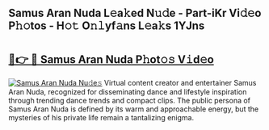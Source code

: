 ## Samus Aran Nuda L𝚎a𝚔ed N𝚞𝚍e - Part-iKr Vi𝚍𝚎o P𝚑𝚘tos - H𝚘𝚝 O𝚗𝚕yf𝚊ns L𝚎a𝚔s 1YJns

# <h2><a href="http://kf7qsp8.oniu.top/?m=Samus+Aran+Nuda">🔗👉 🔴 Samus Aran Nuda P𝚑ot𝚘𝚜 V𝚒d𝚎o</a></h2>

[![Samus Aran Nuda Nu𝚍e𝚜](https://i.imgur.com/0qMVB7G.gif)](http://kf7qsp8.oniu.top/?m=Samus+Aran+Nuda)
Virtual content creator and entertainer Samus Aran Nuda, recognized for disseminating dance and lifestyle inspiration through trending dance trends and compact clips. The public persona of Samus Aran Nuda is defined by its warm and approachable energy, but the mysteries of his private life remain a tantalizing enigma.  
